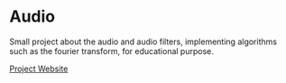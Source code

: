 # Audio
Small project about the audio and audio filters, implementing algorithms such as the fourier transform, for educational purpose.

[Project Website](https://rugiserl.github.io/audio/)
